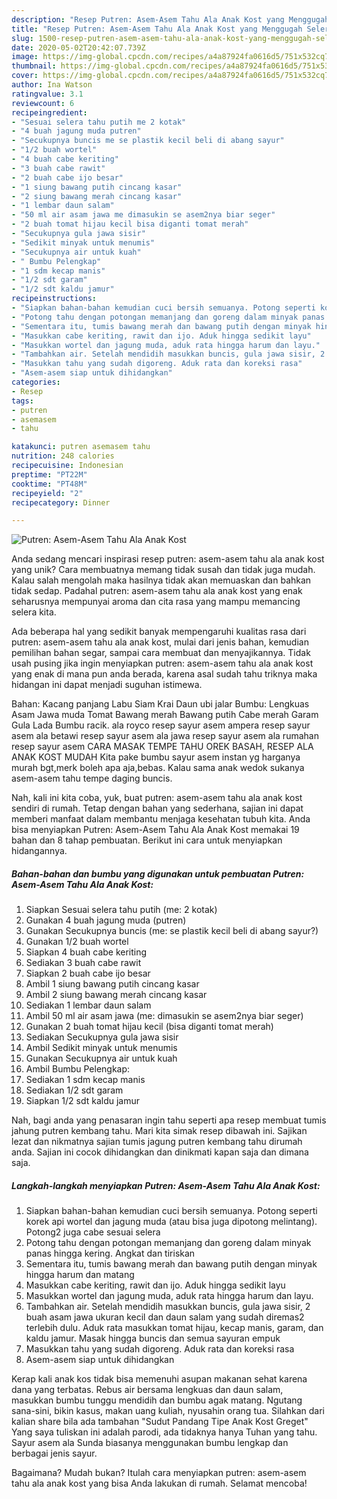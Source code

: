 ```yaml
---
description: "Resep Putren: Asem-Asem Tahu Ala Anak Kost yang Menggugah Selera"
title: "Resep Putren: Asem-Asem Tahu Ala Anak Kost yang Menggugah Selera"
slug: 1500-resep-putren-asem-asem-tahu-ala-anak-kost-yang-menggugah-selera
date: 2020-05-02T20:42:07.739Z
image: https://img-global.cpcdn.com/recipes/a4a87924fa0616d5/751x532cq70/putren-asem-asem-tahu-ala-anak-kost-foto-resep-utama.jpg
thumbnail: https://img-global.cpcdn.com/recipes/a4a87924fa0616d5/751x532cq70/putren-asem-asem-tahu-ala-anak-kost-foto-resep-utama.jpg
cover: https://img-global.cpcdn.com/recipes/a4a87924fa0616d5/751x532cq70/putren-asem-asem-tahu-ala-anak-kost-foto-resep-utama.jpg
author: Ina Watson
ratingvalue: 3.1
reviewcount: 6
recipeingredient:
- "Sesuai selera tahu putih me 2 kotak"
- "4 buah jagung muda putren"
- "Secukupnya buncis me se plastik kecil beli di abang sayur"
- "1/2 buah wortel"
- "4 buah cabe keriting"
- "3 buah cabe rawit"
- "2 buah cabe ijo besar"
- "1 siung bawang putih cincang kasar"
- "2 siung bawang merah cincang kasar"
- "1 lembar daun salam"
- "50 ml air asam jawa me dimasukin se asem2nya biar seger"
- "2 buah tomat hijau kecil bisa diganti tomat merah"
- "Secukupnya gula jawa sisir"
- "Sedikit minyak untuk menumis"
- "Secukupnya air untuk kuah"
- " Bumbu Pelengkap"
- "1 sdm kecap manis"
- "1/2 sdt garam"
- "1/2 sdt kaldu jamur"
recipeinstructions:
- "Siapkan bahan-bahan kemudian cuci bersih semuanya. Potong seperti korek api wortel dan jagung muda (atau bisa juga dipotong melintang). Potong2 juga cabe sesuai selera"
- "Potong tahu dengan potongan memanjang dan goreng dalam minyak panas hingga kering. Angkat dan tiriskan"
- "Sementara itu, tumis bawang merah dan bawang putih dengan minyak hingga harum dan matang"
- "Masukkan cabe keriting, rawit dan ijo. Aduk hingga sedikit layu"
- "Masukkan wortel dan jagung muda, aduk rata hingga harum dan layu."
- "Tambahkan air. Setelah mendidih masukkan buncis, gula jawa sisir, 2 buah asam jawa ukuran kecil dan daun salam yang sudah diremas2 terlebih dulu. Aduk rata masukkan tomat hijau, kecap manis, garam, dan kaldu jamur. Masak hingga buncis dan semua sayuran empuk"
- "Masukkan tahu yang sudah digoreng. Aduk rata dan koreksi rasa"
- "Asem-asem siap untuk dihidangkan"
categories:
- Resep
tags:
- putren
- asemasem
- tahu

katakunci: putren asemasem tahu 
nutrition: 248 calories
recipecuisine: Indonesian
preptime: "PT22M"
cooktime: "PT48M"
recipeyield: "2"
recipecategory: Dinner

---
```



![Putren: Asem-Asem Tahu Ala Anak Kost](https://img-global.cpcdn.com/recipes/a4a87924fa0616d5/751x532cq70/putren-asem-asem-tahu-ala-anak-kost-foto-resep-utama.jpg)

Anda sedang mencari inspirasi resep putren: asem-asem tahu ala anak kost yang unik? Cara membuatnya memang tidak susah dan tidak juga mudah. Kalau salah mengolah maka hasilnya tidak akan memuaskan dan bahkan tidak sedap. Padahal putren: asem-asem tahu ala anak kost yang enak seharusnya mempunyai aroma dan cita rasa yang mampu memancing selera kita.

Ada beberapa hal yang sedikit banyak mempengaruhi kualitas rasa dari putren: asem-asem tahu ala anak kost, mulai dari jenis bahan, kemudian pemilihan bahan segar, sampai cara membuat dan menyajikannya. Tidak usah pusing jika ingin menyiapkan putren: asem-asem tahu ala anak kost yang enak di mana pun anda berada, karena asal sudah tahu triknya maka hidangan ini dapat menjadi suguhan istimewa.

Bahan: Kacang panjang Labu Siam Krai Daun ubi jalar Bumbu: Lengkuas Asam Jawa muda Tomat Bawang merah Bawang putih Cabe merah Garam Gula Lada Bumbu racik. ala royco resep sayur asem ampera resep sayur asem ala betawi resep sayur asem ala jawa resep sayur asem ala rumahan resep sayur asem CARA MASAK TEMPE TAHU OREK BASAH, RESEP ALA ANAK KOST MUDAH Kita pake bumbu sayur asem instan yg harganya murah bgt,merk boleh apa aja,bebas. Kalau sama anak wedok sukanya asem-asem tahu tempe daging buncis.


Nah, kali ini kita coba, yuk, buat putren: asem-asem tahu ala anak kost sendiri di rumah. Tetap dengan bahan yang sederhana, sajian ini dapat memberi manfaat dalam membantu menjaga kesehatan tubuh kita. Anda bisa menyiapkan Putren: Asem-Asem Tahu Ala Anak Kost memakai 19 bahan dan 8 tahap pembuatan. Berikut ini cara untuk menyiapkan hidangannya.

<!--inarticleads1-->

##### Bahan-bahan dan bumbu yang digunakan untuk pembuatan Putren: Asem-Asem Tahu Ala Anak Kost:

1. Siapkan Sesuai selera tahu putih (me: 2 kotak)
1. Gunakan 4 buah jagung muda (putren)
1. Gunakan Secukupnya buncis (me: se plastik kecil beli di abang sayur?)
1. Gunakan 1/2 buah wortel
1. Siapkan 4 buah cabe keriting
1. Sediakan 3 buah cabe rawit
1. Siapkan 2 buah cabe ijo besar
1. Ambil 1 siung bawang putih cincang kasar
1. Ambil 2 siung bawang merah cincang kasar
1. Sediakan 1 lembar daun salam
1. Ambil 50 ml air asam jawa (me: dimasukin se asem2nya biar seger)
1. Gunakan 2 buah tomat hijau kecil (bisa diganti tomat merah)
1. Sediakan Secukupnya gula jawa sisir
1. Ambil Sedikit minyak untuk menumis
1. Gunakan Secukupnya air untuk kuah
1. Ambil  Bumbu Pelengkap:
1. Sediakan 1 sdm kecap manis
1. Sediakan 1/2 sdt garam
1. Siapkan 1/2 sdt kaldu jamur


Nah, bagi anda yang penasaran ingin tahu seperti apa resep membuat tumis jahung putren kembang tahu. Mari kita simak resep dibawah ini. Sajikan lezat dan nikmatnya sajian tumis jagung putren kembang tahu dirumah anda. Sajian ini cocok dihidangkan dan dinikmati kapan saja dan dimana saja. 

<!--inarticleads2-->

##### Langkah-langkah menyiapkan Putren: Asem-Asem Tahu Ala Anak Kost:

1. Siapkan bahan-bahan kemudian cuci bersih semuanya. Potong seperti korek api wortel dan jagung muda (atau bisa juga dipotong melintang). Potong2 juga cabe sesuai selera
1. Potong tahu dengan potongan memanjang dan goreng dalam minyak panas hingga kering. Angkat dan tiriskan
1. Sementara itu, tumis bawang merah dan bawang putih dengan minyak hingga harum dan matang
1. Masukkan cabe keriting, rawit dan ijo. Aduk hingga sedikit layu
1. Masukkan wortel dan jagung muda, aduk rata hingga harum dan layu.
1. Tambahkan air. Setelah mendidih masukkan buncis, gula jawa sisir, 2 buah asam jawa ukuran kecil dan daun salam yang sudah diremas2 terlebih dulu. Aduk rata masukkan tomat hijau, kecap manis, garam, dan kaldu jamur. Masak hingga buncis dan semua sayuran empuk
1. Masukkan tahu yang sudah digoreng. Aduk rata dan koreksi rasa
1. Asem-asem siap untuk dihidangkan


Kerap kali anak kos tidak bisa memenuhi asupan makanan sehat karena dana yang terbatas. Rebus air bersama lengkuas dan daun salam, masukkan bumbu tunggu mendidih dan bumbu agak matang. Ngutang sana-sini, bikin kasus, makan uang kuliah, nyusahin orang tua. Silahkan dari kalian share bila ada tambahan &#34;Sudut Pandang Tipe Anak Kost Greget&#34; Yang saya tuliskan ini adalah parodi, ada tidaknya hanya Tuhan yang tahu. Sayur asem ala Sunda biasanya menggunakan bumbu lengkap dan berbagai jenis sayur. 

Bagaimana? Mudah bukan? Itulah cara menyiapkan putren: asem-asem tahu ala anak kost yang bisa Anda lakukan di rumah. Selamat mencoba!
